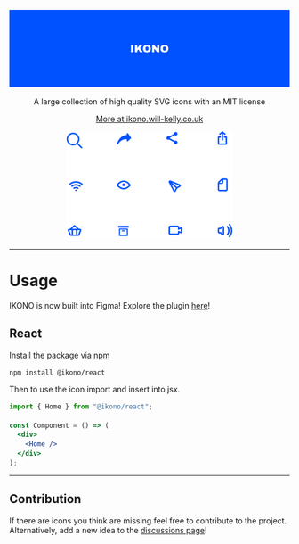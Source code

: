 <p align="center">
    <img src="https://github.com/wkelly1/IKONO/blob/main/.github/img/bannar.png" alt="IKONO"/>
</p>

<p align="center">
A large collection of high quality SVG icons with an MIT license
</p>

<p align="center">
    <a href="https://ikono.will-kelly.co.uk">More at ikono.will-kelly.co.uk</a>
</p>

<p align="center">
    <img src="https://github.com/wkelly1/IKONO/blob/main/.github/img/icons.png" alt="icons"/>
</p>

<hr/>

# Usage

IKONO is now built into Figma! Explore the plugin [here](https://www.figma.com/community/plugin/1230547475211377845/IKONO-Icons)!

## React

Install the package via [npm](https://www.npmjs.com/package/@ikono/react)

```
npm install @ikono/react
```

Then to use the icon import and insert into jsx.

```jsx
import { Home } from "@ikono/react";

const Component = () => (
  <div>
    <Home />
  </div>
);
```

---

## Contribution

If there are icons you think are missing feel free to contribute to the project. Alternatively, add a new idea to the [discussions page](https://github.com/wkelly1/IKONO/discussions/new?category=ideas)!
